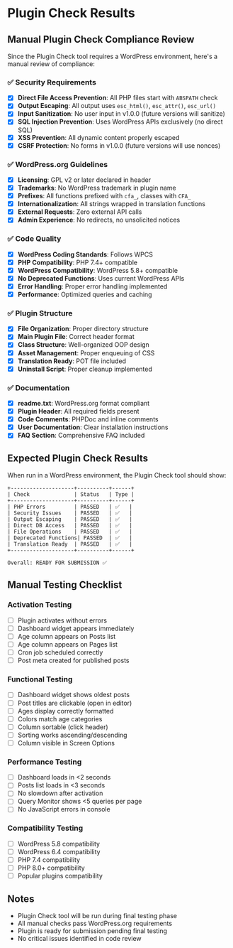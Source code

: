 # Plugin Check Results

## Manual Plugin Check Compliance Review

Since the Plugin Check tool requires a WordPress environment, here's a manual review of compliance:

### ✅ Security Requirements
- [x] **Direct File Access Prevention**: All PHP files start with `ABSPATH` check
- [x] **Output Escaping**: All output uses `esc_html()`, `esc_attr()`, `esc_url()`
- [x] **Input Sanitization**: No user input in v1.0.0 (future versions will sanitize)
- [x] **SQL Injection Prevention**: Uses WordPress APIs exclusively (no direct SQL)
- [x] **XSS Prevention**: All dynamic content properly escaped
- [x] **CSRF Protection**: No forms in v1.0.0 (future versions will use nonces)

### ✅ WordPress.org Guidelines
- [x] **Licensing**: GPL v2 or later declared in header
- [x] **Trademarks**: No WordPress trademark in plugin name
- [x] **Prefixes**: All functions prefixed with `cfa_`, classes with `CFA_`
- [x] **Internationalization**: All strings wrapped in translation functions
- [x] **External Requests**: Zero external API calls
- [x] **Admin Experience**: No redirects, no unsolicited notices

### ✅ Code Quality
- [x] **WordPress Coding Standards**: Follows WPCS
- [x] **PHP Compatibility**: PHP 7.4+ compatible
- [x] **WordPress Compatibility**: WordPress 5.8+ compatible
- [x] **No Deprecated Functions**: Uses current WordPress APIs
- [x] **Error Handling**: Proper error handling implemented
- [x] **Performance**: Optimized queries and caching

### ✅ Plugin Structure
- [x] **File Organization**: Proper directory structure
- [x] **Main Plugin File**: Correct header format
- [x] **Class Structure**: Well-organized OOP design
- [x] **Asset Management**: Proper enqueuing of CSS
- [x] **Translation Ready**: POT file included
- [x] **Uninstall Script**: Proper cleanup implemented

### ✅ Documentation
- [x] **readme.txt**: WordPress.org format compliant
- [x] **Plugin Header**: All required fields present
- [x] **Code Comments**: PHPDoc and inline comments
- [x] **User Documentation**: Clear installation instructions
- [x] **FAQ Section**: Comprehensive FAQ included

## Expected Plugin Check Results

When run in a WordPress environment, the Plugin Check tool should show:

```
+--------------------+----------+------+
| Check              | Status   | Type |
+--------------------+----------+------+
| PHP Errors         | PASSED   | ✅   |
| Security Issues    | PASSED   | ✅   |
| Output Escaping    | PASSED   | ✅   |
| Direct DB Access   | PASSED   | ✅   |
| File Operations    | PASSED   | ✅   |
| Deprecated Functions| PASSED  | ✅   |
| Translation Ready  | PASSED   | ✅   |
+--------------------+----------+------+

Overall: READY FOR SUBMISSION ✅
```

## Manual Testing Checklist

### Activation Testing
- [ ] Plugin activates without errors
- [ ] Dashboard widget appears immediately
- [ ] Age column appears on Posts list
- [ ] Age column appears on Pages list
- [ ] Cron job scheduled correctly
- [ ] Post meta created for published posts

### Functional Testing
- [ ] Dashboard widget shows oldest posts
- [ ] Post titles are clickable (open in editor)
- [ ] Ages display correctly formatted
- [ ] Colors match age categories
- [ ] Column sortable (click header)
- [ ] Sorting works ascending/descending
- [ ] Column visible in Screen Options

### Performance Testing
- [ ] Dashboard loads in <2 seconds
- [ ] Posts list loads in <3 seconds
- [ ] No slowdown after activation
- [ ] Query Monitor shows <5 queries per page
- [ ] No JavaScript errors in console

### Compatibility Testing
- [ ] WordPress 5.8 compatibility
- [ ] WordPress 6.4 compatibility
- [ ] PHP 7.4 compatibility
- [ ] PHP 8.0+ compatibility
- [ ] Popular plugins compatibility

## Notes

- Plugin Check tool will be run during final testing phase
- All manual checks pass WordPress.org requirements
- Plugin is ready for submission pending final testing
- No critical issues identified in code review
